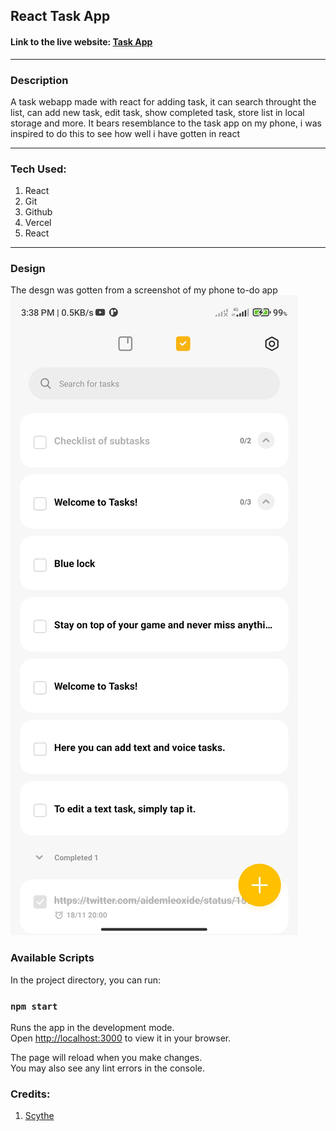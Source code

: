 ## React Task App
#### Link to the live website: [Task App](https://task-xi.vercel.app/ "task app live site")
___

### Description 
A task webapp made with react for adding task, it can search throught the list, can add new task, edit task, show completed task, store list in local storage and more. It bears resemblance to the task app on my phone, i was inspired to do this to see how well i have gotten in react
____


### Tech Used:
1. React
2. Git
3. Github
4. Vercel
5. React
___
### Design
The desgn was gotten from a screenshot of my phone to-do app
![Task SS](./src/TaskDesign.jpg "Design")


### Available Scripts

In the project directory, you can run:

### `npm start`

Runs the app in the development mode.\
Open [http://localhost:3000](http://localhost:3000) to view it in your browser.

The page will reload when you make changes.\
You may also see any lint errors in the console.

### Credits: 
1. [Scythe](https://twitter.com/holadhayo "Abdullahi Fahm")